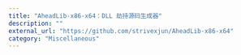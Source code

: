 ```yaml
---
title: "AheadLib-x86-x64：DLL 劫持源码生成器"
description: ""
external_url: "https://github.com/strivexjun/AheadLib-x86-x64"
category: "Miscellaneous"
---
```

